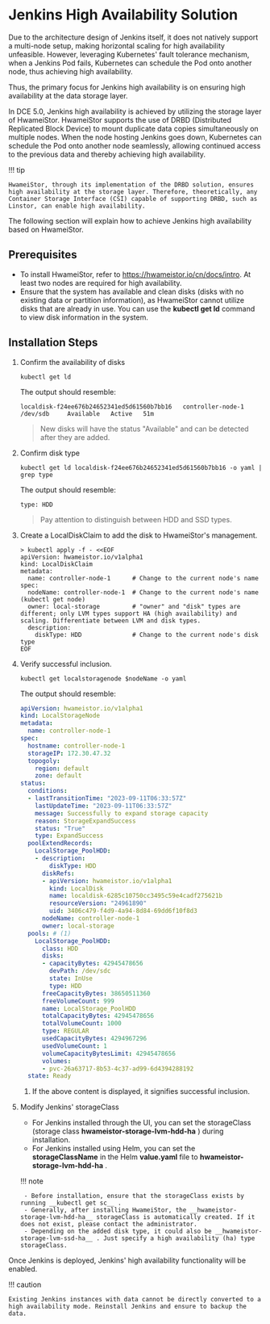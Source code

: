 # Jenkins High Availability Solution

Due to the architecture design of Jenkins itself, it does not natively support a multi-node setup, making horizontal scaling for high availability unfeasible. However, leveraging Kubernetes' fault tolerance mechanism, when a Jenkins Pod fails, Kubernetes can schedule the Pod onto another node, thus achieving high availability.

Thus, the primary focus for Jenkins high availability is on ensuring high availability at the data storage layer.

In DCE 5.0, Jenkins high availability is achieved by utilizing the storage layer of HwameiStor. HwameiStor supports the use of DRBD (Distributed Replicated Block Device) to mount duplicate data copies simultaneously on multiple nodes. When the node hosting Jenkins goes down, Kubernetes can schedule the Pod onto another node seamlessly, allowing continued access to the previous data and thereby achieving high availability.

!!! tip

    HwameiStor, through its implementation of the DRBD solution, ensures high availability at the storage layer. Therefore, theoretically, any Container Storage Interface (CSI) capable of supporting DRBD, such as Linstor, can enable high availability.

The following section will explain how to achieve Jenkins high availability based on HwameiStor.

## Prerequisites

- To install HwameiStor, refer to <https://hwameistor.io/cn/docs/intro>.
  At least two nodes are required for high availability.
- Ensure that the system has available and clean disks (disks with no existing data or partition information), as HwameiStor cannot utilize disks that are already in use.
  You can use the __kubectl get ld__ command to view disk information in the system.

## Installation Steps

1. Confirm the availability of disks

    ```shell
    kubectl get ld
    ```

    The output should resemble:

    ```console
    localdisk-f24ee676b24652341ed5d61560b7bb16   controller-node-1   /dev/sdb     Available   Active   51m
    ```

    > New disks will have the status "Available" and can be detected after they are added.

2. Confirm disk type

    ```shell
    kubectl get ld localdisk-f24ee676b24652341ed5d61560b7bb16 -o yaml | grep type
    ```

    The output should resemble:

    ```console
    type: HDD
    ```

    > Pay attention to distinguish between HDD and SSD types.

3. Create a LocalDiskClaim to add the disk to HwameiStor's management.

    ```shell
    > kubectl apply -f - <<EOF
    apiVersion: hwameistor.io/v1alpha1
    kind: LocalDiskClaim
    metadata:
      name: controller-node-1      # Change to the current node's name
    spec:
      nodeName: controller-node-1  # Change to the current node's name (kubectl get node)
      owner: local-storage         # "owner" and "disk" types are different; only LVM types support HA (high availability) and scaling. Differentiate between LVM and disk types.
      description:
        diskType: HDD              # Change to the current node's disk type
    EOF
    ```

4. Verify successful inclusion.

    ```shell
    kubectl get localstoragenode $nodeName -o yaml
    ```

    The output should resemble:

    ```yaml
    apiVersion: hwameistor.io/v1alpha1
    kind: LocalStorageNode
    metadata:
      name: controller-node-1
    spec:
      hostname: controller-node-1
      storageIP: 172.30.47.32
      topogoly:
        region: default
        zone: default
    status:
      conditions:
      - lastTransitionTime: "2023-09-11T06:33:57Z"
        lastUpdateTime: "2023-09-11T06:33:57Z"
        message: Successfully to expand storage capacity
        reason: StorageExpandSuccess
        status: "True"
        type: ExpandSuccess
      poolExtendRecords:
        LocalStorage_PoolHDD:
        - description:
            diskType: HDD
          diskRefs:
          - apiVersion: hwameistor.io/v1alpha1
            kind: LocalDisk
            name: localdisk-6285c10750cc3495c59e4cadf275621b
            resourceVersion: "24961890"
            uid: 3406c479-f4d9-4a94-8d84-69dd6f10f8d3
          nodeName: controller-node-1
          owner: local-storage
      pools: # (1)
        LocalStorage_PoolHDD:
          class: HDD
          disks:
          - capacityBytes: 42945478656
            devPath: /dev/sdc
            state: InUse
            type: HDD
          freeCapacityBytes: 38650511360
          freeVolumeCount: 999
          name: LocalStorage_PoolHDD
          totalCapacityBytes: 42945478656
          totalVolumeCount: 1000
          type: REGULAR
          usedCapacityBytes: 4294967296
          usedVolumeCount: 1
          volumeCapacityBytesLimit: 42945478656
          volumes:
          - pvc-26a63717-8b53-4c37-ad99-6d4394288192
      state: Ready
    ```

    1. If the above content is displayed, it signifies successful inclusion.

5. Modify Jenkins' storageClass

    - For Jenkins installed through the UI, you can set the storageClass (storage class __hwameistor-storage-lvm-hdd-ha__ ) during installation.
    - For Jenkins installed using Helm, you can set the __storageClassName__ in the Helm __value.yaml__ file to __hwameistor-storage-lvm-hdd-ha__ .

    !!! note

        - Before installation, ensure that the storageClass exists by running __kubectl get sc__ .
        - Generally, after installing HwameiStor, the __hwameistor-storage-lvm-hdd-ha__ storageClass is automatically created. If it does not exist, please contact the administrator.
        - Depending on the added disk type, it could also be __hwameistor-storage-lvm-ssd-ha__ . Just specify a high availability (ha) type storageClass.

Once Jenkins is deployed, Jenkins' high availability functionality will be enabled.

!!! caution

    Existing Jenkins instances with data cannot be directly converted to a high availability mode. Reinstall Jenkins and ensure to backup the data.
